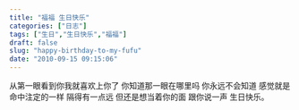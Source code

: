 ```yaml
---
title: "福福 生日快乐"
categories: ["日志"]
tags: ["生日","生日快乐","福福"]
draft: false
slug: "happy-birthday-to-my-fufu"
date: "2010-09-15 09:15:06"
---
```


从第一眼看到你我就喜欢上你了
你知道那一眼在哪里吗
你永远不会知道
感觉就是命中注定的一样
隔得有一点远
但还是想当着你的面
跟你说一声
生日快乐。

